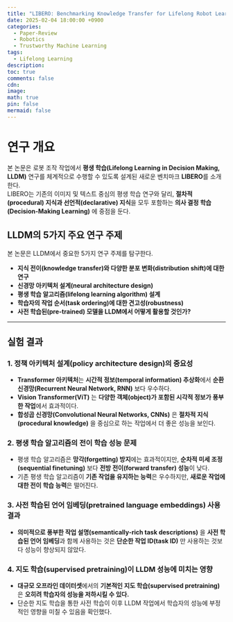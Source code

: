 ```yaml
---
title: "LIBERO: Benchmarking Knowledge Transfer for Lifelong Robot Learning"
date: 2025-02-04 18:00:00 +0900
categories:
  - Paper-Review
  - Robotics
  - Trustworthy Machine Learning
tags:
  - Lifelong Learning
description: 
toc: true
comments: false
cdn: 
image:
math: true
pin: false
mermaid: false
---
```

# 연구 개요
본 논문은 로봇 조작 작업에서 **평생 학습(Lifelong Learning in Decision Making, LLDM)** 연구를 체계적으로 수행할 수 있도록 설계된 새로운 벤치마크 **LIBERO**를 소개한다.  
LIBERO는 기존의 이미지 및 텍스트 중심의 평생 학습 연구와 달리, **절차적(procedural) 지식과 선언적(declarative) 지식**을 모두 포함하는 **의사 결정 학습(Decision-Making Learning)** 에 중점을 둔다.

## LLDM의 5가지 주요 연구 주제
본 논문은 LLDM에서 중요한 5가지 연구 주제를 탐구한다.

- **지식 전이(knowledge transfer)와 다양한 분포 변화(distribution shift)에 대한 연구**
- **신경망 아키텍처 설계(neural architecture design)**
- **평생 학습 알고리즘(lifelong learning algorithm) 설계**
- **학습자의 작업 순서(task ordering)에 대한 견고성(robustness)**
- **사전 학습된(pre-trained) 모델을 LLDM에서 어떻게 활용할 것인가?**

---

## 실험 결과

### 1. 정책 아키텍처 설계(policy architecture design)의 중요성
- **Transformer 아키텍처**는 **시간적 정보(temporal information) 추상화**에서 **순환 신경망(Recurrent Neural Network, RNN)** 보다 우수하다.
- **Vision Transformer(ViT)** 는 **다양한 객체(object)가 포함된 시각적 정보가 풍부한 작업**에서 효과적이다.
- **합성곱 신경망(Convolutional Neural Networks, CNNs)** 은 **절차적 지식(procedural knowledge)** 을 중심으로 하는 작업에서 더 좋은 성능을 보인다.

### 2. 평생 학습 알고리즘의 전이 학습 성능 문제
- 평생 학습 알고리즘은 **망각(forgetting) 방지**에는 효과적이지만, **순차적 미세 조정(sequential finetuning)** 보다 **전방 전이(forward transfer) 성능**이 낮다.
- 기존 평생 학습 알고리즘이 **기존 작업을 유지하는 능력**은 우수하지만, **새로운 작업에 대한 전이 학습 능력**은 떨어진다.

### 3. 사전 학습된 언어 임베딩(pretrained language embeddings) 사용 결과
- **의미적으로 풍부한 작업 설명(semantically-rich task descriptions)** 을 **사전 학습된 언어 임베딩**과 함께 사용하는 것은 **단순한 작업 ID(task ID)** 만 사용하는 것보다 성능이 향상되지 않았다.

### 4. 지도 학습(supervised pretraining)이 LLDM 성능에 미치는 영향
- **대규모 오프라인 데이터셋**에서의 **기본적인 지도 학습(supervised pretraining)** 은 **오히려 학습자의 성능을 저하시킬 수 있다.**
- 단순한 지도 학습을 통한 사전 학습이 이후 LLDM 작업에서 학습자의 성능에 부정적인 영향을 미칠 수 있음을 확인했다.

